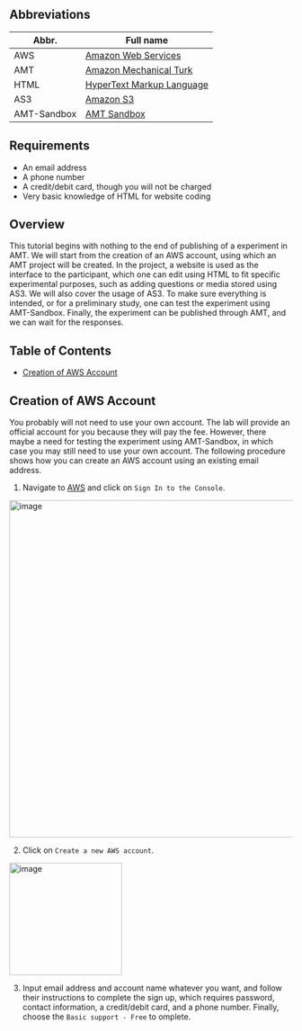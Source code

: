 ## Abbreviations
| Abbr. | Full name |
| --- | --- |
| AWS | [Amazon Web Services](https://aws.amazon.com) |
| AMT | [Amazon Mechanical Turk](https://www.mturk.com) |
| HTML | [HyperText Markup Language](https://en.wikipedia.org/wiki/HTML) |
| AS3 | [Amazon S3](https://aws.amazon.com/s3/) |
| AMT-Sandbox | [AMT Sandbox](https://requester.mturk.com/developer/sandbox) |

## Requirements
- An email address
- A phone number
- A credit/debit card, though you will not be charged
- Very basic knowledge of HTML for website coding

## Overview
This tutorial begins with nothing to the end of publishing of a experiment in AMT.
We will start from the creation of an AWS account, using which an AMT project will be created.
In the project, a website is used as the interface to the participant, which one can edit using HTML to fit specific experimental purposes, such as adding questions or media stored using AS3.
We will also cover the usage of AS3.
To make sure everything is intended, or for a preliminary study, one can test the experiment using AMT-Sandbox. 
Finally, the experiment can be published through AMT, and we can wait for the responses.

## Table of Contents
- [Creation of AWS Account](##Creation-of-AWS-Account)

## Creation of AWS Account
You probably will not need to use your own account. The lab will provide an official account for you because they will pay the fee. However, there maybe a need for testing the experiment using AMT-Sandbox, in which case you may still need to use your own account. The following procedure shows how you can create an AWS account using an existing email address.

1. Navigate to [AWS](https://aws.amazon.com) and click on `Sign In to the Console`.
<img width="600" alt="image" src="https://github.com/BowenWuResearch/Amazon-Mechanical-Turk-Subjective-Experiment-Tutorial/assets/170743218/dbaa7215-cd9f-4cae-8174-69b7f132e934">

2. Click on `Create a new AWS account`.
<img width="200" alt="image" src="https://github.com/BowenWuResearch/Amazon-Mechanical-Turk-Subjective-Experiment-Tutorial/assets/170743218/32582e48-f0f9-43fa-ab4b-5d6adf6b105a">

3. Input email address and account name whatever you want, and follow their instructions to complete the sign up, which requires password, contact information, a credit/debit card, and a phone number. Finally, choose the `Basic support - Free` to omplete.




